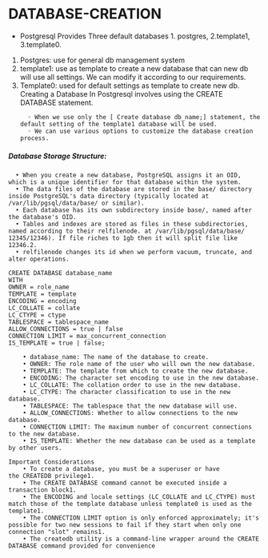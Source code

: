 # DATABASE-CREATION
- Postgresql Provides Three default databases 1. postgres, 2.template1, 3.template0.
1. Postgres: use for general db management system 
2. template1: use as template to create a new database that can new db will use all settings. We can modify it according to our requirements. 
3. Template0: used for default settings as template to create new db.
Creating a Database In Postgresql involves using the CREATE DATABASE statement.
      ```
        ◦ When we use only the [ Create database db_name;] statement, the default setting of the template1 database will be used.
        ◦ We can use various options to customize the database creation process.
      ```
##### Database Storage Structure:
  ```
    • When you create a new database, PostgreSQL assigns it an OID, which is a unique identifier for that database within the system.
    • The data files of the database are stored in the base/ directory inside PostgreSQL's data directory (typically located at /var/lib/pgsql/data/base/ or similar).
    • Each database has its own subdirectory inside base/, named after the database's OID.
    • Tables and indexes are stored as files in these subdirectories, named according to their relfilenode. at /var/lib/pgsql/data/base/ 12345/12346). If file riches to 1gb then it will split file like 12346.2.
    • relfilenode changes its id when we perform vacuum, truncate, and alter operations.
  ```
```
CREATE DATABASE database_name
WITH
OWNER = role_name
TEMPLATE = template
ENCODING = encoding
LC_COLLATE = collate
LC_CTYPE = ctype
TABLESPACE = tablespace_name
ALLOW_CONNECTIONS = true | false
CONNECTION LIMIT = max_concurrent_connection
IS_TEMPLATE = true | false;
```
```
    • database_name: The name of the database to create.
    • OWNER: The role name of the user who will own the new database.
    • TEMPLATE: The template from which to create the new database.
    • ENCODING: The character set encoding to use in the new database.
    • LC_COLLATE: The collation order to use in the new database.
    • LC_CTYPE: The character classification to use in the new database.
    • TABLESPACE: The tablespace that the new database will use.
    • ALLOW_CONNECTIONS: Whether to allow connections to the new database.
    • CONNECTION LIMIT: The maximum number of concurrent connections to the new database.
    • IS_TEMPLATE: Whether the new database can be used as a template by other users.
```
```
Important Considerations
    • To create a database, you must be a superuser or have the CREATEDB privilege1.
    • The CREATE DATABASE command cannot be executed inside a transaction block1.
    • The ENCODING and locale settings (LC_COLLATE and LC_CTYPE) must match those of the template database unless template0 is used as the template1.
    • The CONNECTION LIMIT option is only enforced approximately; it's possible for two new sessions to fail if they start when only one connection "slot" remains1.
    • The createdb utility is a command-line wrapper around the CREATE DATABASE command provided for convenience
```
